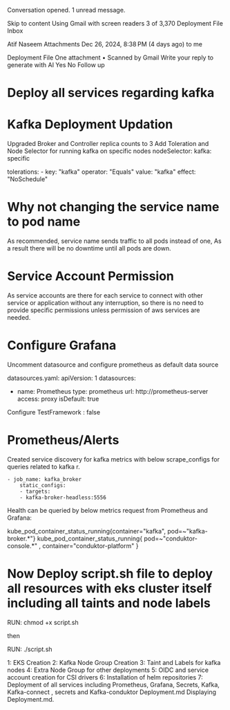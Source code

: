 Conversation opened. 1 unread message.

Skip to content
Using Gmail with screen readers
3 of 3,370
Deployment File
Inbox

Atif Naseem
Attachments
Dec 26, 2024, 8:38 PM (4 days ago)
to me

Deployment File
 One attachment
  •  Scanned by Gmail
Write your reply to generate with AI
Yes
No
Follow up
# Deploy all services regarding kafka


# Kafka Deployment Updation

Upgraded Broker and Controller replica counts to 3
Add Toleration and Node Selector for running kafka on specific nodes
  nodeSelector:
    kafka: specific

  tolerations:
    - key: "kafka"
      operator: "Equals"
      value: "kafka"
      effect: "NoSchedule"



# Why not changing the service name to pod name
As recommended, service name sends traffic to all pods instead of one, As a result there will be no downtime until all pods are down.




# Service Account Permission

As service accounts are there for each service to connect with other service or application without any interruption, so there is no need to provide specific permissions unless permission of aws services are needed.


# Configure Grafana

Uncomment datasource and configure prometheus as default data source

 datasources.yaml:
   apiVersion: 1
   datasources:
   - name: Prometheus
     type: prometheus
     url: http://prometheus-server
     access: proxy
     isDefault: true


Configure  TestFramework :  false



# Prometheus/Alerts

Created service discovery for kafka metrics with below scrape_configs for queries related to kafka r.

    - job_name: kafka_broker
        static_configs:
        - targets:
        - kafka-broker-headless:5556

Health can be queried by below metrics request from Prometheus and Grafana:


kube_pod_container_status_running{container="kafka", pod=~"kafka-broker.*"}
kube_pod_container_status_running{ pod=~"conduktor-console.*" , container="conduktor-platform" }




# Now Deploy script.sh file to deploy all resources with eks cluster itself including all taints and node labels

RUN: chmod +x script.sh

then

RUN: ./script.sh

<!-- Script Internal Process -->

1: EKS Creation
2: Kafka Node Group Creation 
3: Taint and Labels for kafka nodes
4: Extra Node Group for other deployments
5: OIDC and service account creation for CSI drivers
6: Installation of helm repositories
7: Deployment of all services including Prometheus, Grafana, Secrets, Kafka, Kafka-connect , secrets and Kafka-conduktor
Deployment.md
Displaying Deployment.md.

